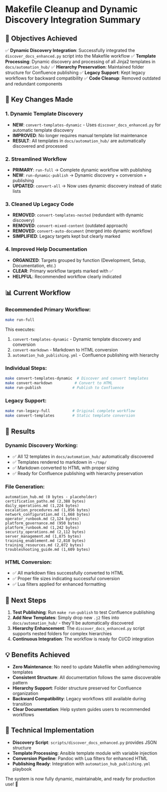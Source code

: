 # Makefile Cleanup and Dynamic Discovery Integration Summary

## 🎯 Objectives Achieved

✅ **Dynamic Discovery Integration**: Successfully integrated the `discover_docs_enhanced.py` script into the Makefile workflow
✅ **Template Processing**: Dynamic discovery and processing of all Jinja2 templates in `docs/automation_hub/`
✅ **Hierarchy Preservation**: Maintained folder structure for Confluence publishing
✅ **Legacy Support**: Kept legacy workflows for backward compatibility
✅ **Code Cleanup**: Removed outdated and redundant components

## 🔄 Key Changes Made

### 1. **Dynamic Template Discovery**
- **NEW**: `convert-templates-dynamic` - Uses `discover_docs_enhanced.py` for automatic template discovery
- **IMPROVED**: No longer requires manual template list maintenance
- **RESULT**: All templates in `docs/automation_hub/` are automatically discovered and processed

### 2. **Streamlined Workflow**
- **PRIMARY**: `run-full` → Complete dynamic workflow with publishing
- **NEW**: `run-dynamic-publish` → Dynamic discovery + conversion + publishing
- **UPDATED**: `convert-all` → Now uses dynamic discovery instead of static lists

### 3. **Cleaned Up Legacy Code**
- **REMOVED**: `convert-templates-nested` (redundant with dynamic discovery)
- **REMOVED**: `convert-mixed-content` (outdated approach)
- **REMOVED**: `convert-auto-document` (merged into dynamic workflow)
- **SIMPLIFIED**: Legacy targets kept but clearly marked

### 4. **Improved Help Documentation**
- **ORGANIZED**: Targets grouped by function (Development, Setup, Documentation, etc.)
- **CLEAR**: Primary workflow targets marked with ✅
- **HELPFUL**: Recommended workflow clearly indicated

## 📊 Current Workflow

### **Recommended Primary Workflow:**
```bash
make run-full
```
This executes:
1. `convert-templates-dynamic` - Dynamic template discovery and conversion
2. `convert-markdown` - Markdown to HTML conversion
3. `automation_hub_publishing.yml` - Confluence publishing with hierarchy

### **Individual Steps:**
```bash
make convert-templates-dynamic  # Discover and convert templates
make convert-markdown          # Convert to HTML
make run-publish              # Publish to Confluence
```

### **Legacy Support:**
```bash
make run-legacy-full          # Original complete workflow
make convert-templates        # Static template conversion
```

## 🎯 Results

### **Dynamic Discovery Working:**
- ✅ All 12 templates in `docs/automation_hub/` automatically discovered
- ✅ Templates rendered to markdown in `~/tmp/`
- ✅ Markdown converted to HTML with proper sizing
- ✅ Ready for Confluence publishing with hierarchy preservation

### **File Generation:**
```
automation_hub.md (0 bytes - placeholder)
certification_paths.md (2,388 bytes)
daily_operations.md (1,224 bytes)
escalation_procedures.md (1,856 bytes)
network_configuration.md (1,668 bytes)
operator_runbook.md (2,124 bytes)
platform_governance.md (950 bytes)
platform_runbook.md (1,242 bytes)
security_operations.md (2,112 bytes)
server_management.md (1,875 bytes)
training_enablement.md (2,810 bytes)
training_resources.md (2,072 bytes)
troubleshooting_guide.md (1,609 bytes)
```

### **HTML Conversion:**
- ✅ All markdown files successfully converted to HTML
- ✅ Proper file sizes indicating successful conversion
- ✅ Lua filters applied for enhanced formatting

## 🚀 Next Steps

1. **Test Publishing**: Run `make run-publish` to test Confluence publishing
2. **Add New Templates**: Simply drop new `.j2` files into `docs/automation_hub/` - they'll be automatically discovered
3. **Hierarchy Enhancement**: The `discover_docs_enhanced.py` script supports nested folders for complex hierarchies
4. **Continuous Integration**: The workflow is ready for CI/CD integration

## 💡 Benefits Achieved

- **Zero Maintenance**: No need to update Makefile when adding/removing templates
- **Consistent Structure**: All documentation follows the same discoverable pattern
- **Hierarchy Support**: Folder structure preserved for Confluence organization
- **Backward Compatibility**: Legacy workflows still available during transition
- **Clear Documentation**: Help system guides users to recommended workflows

## 🔧 Technical Implementation

- **Discovery Script**: `scripts/discover_docs_enhanced.py` provides JSON structure
- **Template Processing**: Ansible template module with variable injection
- **Conversion Pipeline**: Pandoc with Lua filters for enhanced HTML
- **Publishing Ready**: Integration with `automation_hub_publishing.yml` playbook

The system is now fully dynamic, maintainable, and ready for production use! 🎉
